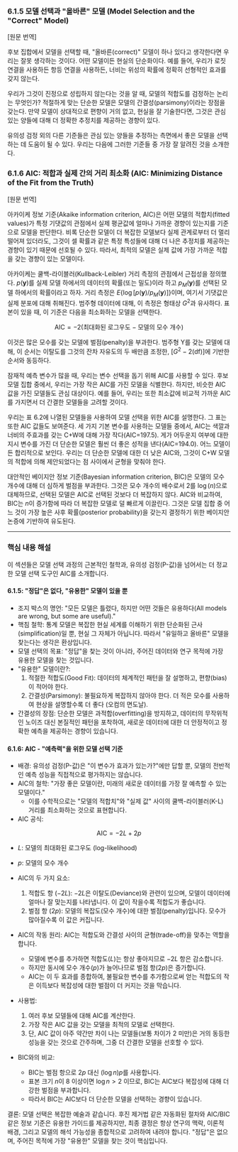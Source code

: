 ### 6.1.5 모델 선택과 "올바른" 모델 (Model Selection and the "Correct" Model)

[원문 번역]

후보 집합에서 모델을 선택할 때, "올바른(correct)" 모델이 하나 있다고 생각한다면 우리는 잘못 생각하는 것이다. 어떤 모델이든 현실의 단순화이다. 예를 들어, 우리가 로짓 연결을 사용하든 항등 연결을 사용하든, 너비는 위성의 확률에 정확히 선형적인 효과를 갖지 않는다.

우리가 그것이 진정으로 성립하지 않는다는 것을 알 때, 모델의 적합도를 검정하는 논리는 무엇인가? 적절하게 맞는 단순한 모델은 모델의 간결성(parsimony)이라는 장점을 갖는다. 만약 모델이 상대적으로 편향이 거의 없고, 현실을 잘 기술한다면, 그것은 관심 있는 양들에 대해 더 정확한 추정치를 제공하는 경향이 있다.

유의성 검정 외의 다른 기준들은 관심 있는 양들을 추정하는 측면에서 좋은 모델을 선택하는 데 도움이 될 수 있다. 우리는 다음에 그러한 기준들 중 가장 잘 알려진 것을 소개한다.

### 6.1.6 AIC: 적합과 실제 간의 거리 최소화 (AIC: Minimizing Distance of the Fit from the Truth)

[원문 번역]

아카이케 정보 기준(Akaike information criterion, AIC)은 어떤 모델의 적합치(fitted values)가 특정 기댓값의 관점에서 실제 평균값에 얼마나 가까운 경향이 있는지를 기준으로 모델을 판단한다. 비록 단순한 모델이 더 복잡한 모델보다 실제 관계로부터 더 멀리 떨어져 있더라도, 그것이 셀 확률과 같은 특정 특성들에 대해 더 나은 추정치를 제공하는 경향이 있기 때문에 선호될 수 있다. 따라서, 최적의 모델은 실제 값에 가장 가까운 적합을 갖는 경향이 있는 모델이다.

아카이케는 쿨백-라이블러(Kullback-Leibler) 거리 측정의 관점에서 근접성을 정의했다. $p(\mathbf{y})$를 실제 모델 하에서의 데이터의 확률(또는 밀도)이라 하고 $p_M(\mathbf{y})$를 선택된 모델 하에서의 확률이라고 하자. 거리 측정은 $E\{\log[p(\mathbf{y})/p_M(\mathbf{y})]\}$이며, 여기서 기댓값은 실제 분포에 대해 취해진다. 범주형 데이터에 대해, 이 측정은 형태상 $G^2$과 유사하다. 표본이 있을 때, 이 기준은 다음을 최소화하는 모델을 선택한다.

$$ \text{AIC} = -2(\text{최대화된 로그우도} - \text{모델의 모수 개수}) $$

이것은 많은 모수를 갖는 모델에 벌점(penalty)을 부과한다. 범주형 Y를 갖는 모델에 대해, 이 순서는 이탈도를 그것의 잔차 자유도의 두 배만큼 조정한, $[G^2 - 2(\text{df})]$에 기반한 순서와 동등하다.

잠재적 예측 변수가 많을 때, 우리는 변수 선택을 돕기 위해 AIC를 사용할 수 있다. 후보 모델 집합 중에서, 우리는 가장 작은 AIC를 가진 모델을 식별한다. 하지만, 비슷한 AIC 값을 가진 모델들도 관심 대상이다. 예를 들어, 우리는 또한 최소값에 비교적 가까운 AIC를 가지면서 더 간결한 모델들을 고려할 것이다.

우리는 표 6.2에 나열된 모델들을 사용하여 모델 선택을 위한 AIC를 설명한다. 그 표는 또한 AIC 값들도 보여준다. 세 가지 기본 변수를 사용하는 모델들 중에서, AIC는 색깔과 너비의 주효과를 갖는 C+W에 대해 가장 작다(AIC=197.5). 게가 어두운지 여부에 대한 지시 변수를 가진 더 단순한 모델은 훨씬 더 좋은 성적을 낸다(AIC=194.0). 어느 모델이든 합리적으로 보인다. 우리는 더 단순한 모델에 대한 더 낮은 AIC와, 그것이 C+W 모델의 적합에 의해 제안되었다는 점 사이에서 균형을 맞춰야 한다.

대안적인 베이지안 정보 기준(Bayesian information criterion, BIC)은 모델의 모수 개수에 대해 더 심하게 벌점을 부과한다. 그것은 모수 개수의 배수로서 2를 $\log(n)$으로 대체하므로, 선택된 모델은 AIC로 선택된 것보다 더 복잡하지 않다. AIC와 비교하여, BIC는 $n$이 증가함에 따라 더 복잡한 모델로 덜 빠르게 이끌린다. 그것은 모델 집합 중 어느 것이 가장 높은 사후 확률(posterior probability)을 갖는지 결정하기 위한 베이지안 논증에 기반하여 유도된다.

---

### 핵심 내용 해설

이 섹션들은 모델 선택 과정의 근본적인 철학과, 유의성 검정(P-값)을 넘어서는 더 정교한 모델 선택 도구인 AIC를 소개합니다.

#### 6.1.5: "정답"은 없다, "유용한" 모델이 있을 뿐

*   조지 박스의 명언: "모든 모델은 틀렸다, 하지만 어떤 것들은 유용하다(All models are wrong, but some are useful)."
*   핵침 철학: 통계 모델은 복잡한 현실 세계를 이해하기 위한 단순화된 근사(simplification)일 뿐, 현실 그 자체가 아닙니다. 따라서 "유일하고 올바른" 모델을 찾는다는 생각은 환상입니다.
*   모델 선택의 목표: "정답"을 찾는 것이 아니라, 주어진 데이터와 연구 목적에 가장 유용한 모델을 찾는 것입니다.
*   "유용한" 모델이란?:
    1.  적절한 적합도(Good Fit): 데이터의 체계적인 패턴을 잘 설명하고, 편향(bias)이 적어야 한다.
    2.  간결성(Parsimony): 불필요하게 복잡하지 않아야 한다. 더 적은 모수를 사용하여 현상을 설명할수록 더 좋다 (오컴의 면도날).
*   간결성의 장점: 단순한 모델은 과적합(overfitting)을 방지하고, 데이터의 무작위적인 노이즈 대신 본질적인 패턴을 포착하여, 새로운 데이터에 대한 더 안정적이고 정확한 예측을 제공하는 경향이 있습니다.

#### 6.1.6: AIC - "예측력"을 위한 모델 선택 기준

*   배경: 유의성 검정(P-값)은 "이 변수가 효과가 있는가?"에만 답할 뿐, 모델의 전반적인 예측 성능을 직접적으로 평가하지는 않습니다.
*   AIC의 철학: "가장 좋은 모델이란, 미래의 새로운 데이터를 가장 잘 예측할 수 있는 모델이다."
    *   이를 수학적으로는 "모델의 적합치"와 "실제 값" 사이의 쿨백-라이블러(K-L) 거리를 최소화하는 것으로 표현합니다.
*   AIC 공식:

$$ \text{AIC} = -2 L + 2p $$

*   $L$: 모델의 최대화된 로그우도 (log-likelihood)
*   $p$: 모델의 모수 개수
*   AIC의 두 가지 요소:
    1.  적합도 항 ($-2L$): $-2L$은 이탈도(Deviance)와 관련이 있으며, 모델이 데이터에 얼마나 잘 맞는지를 나타냅니다. 이 값이 작을수록 적합도가 좋습니다.
    2.  벌점 항 ($2p$): 모델의 복잡도(모수 개수)에 대한 벌점(penalty)입니다. 모수가 많아질수록 이 값은 커집니다.
*   AIC의 작동 원리: AIC는 적합도와 간결성 사이의 균형(trade-off)을 맞추는 역할을 합니다.
    *   모델에 변수를 추가하면 적합도($L$)는 항상 좋아지므로 $-2L$ 항은 감소합니다.
    *   하지만 동시에 모수 개수($p$)가 늘어나므로 벌점 항($2p$)은 증가합니다.
    *   AIC는 이 두 효과를 종합하여, 불필요한 변수를 추가함으로써 얻는 적합도의 작은 이득보다 복잡성에 대한 벌점이 더 커지는 것을 막습니다.
*   사용법:
    1.  여러 후보 모델들에 대해 AIC를 계산한다.
    2.  가장 작은 AIC 값을 갖는 모델을 최적의 모델로 선택한다.
    3.  단, AIC 값이 아주 약간만 차이 나는 모델들(보통 차이가 2 미만)은 거의 동등한 성능을 갖는 것으로 간주하며, 그중 더 간결한 모델을 선호할 수 있다.

*   BIC와의 비교:
    *   BIC는 벌점 항으로 $2p$ 대신 $(\log n)p$를 사용합니다.
    *   표본 크기 $n$이 8 이상이면 $\log n > 2$ 이므로, BIC는 AIC보다 복잡성에 대해 더 강한 벌점을 부과합니다.
    *   따라서 BIC는 AIC보다 더 단순한 모델을 선택하는 경향이 있습니다.

결론: 모델 선택은 복잡한 예술과 같습니다. 후진 제거법 같은 자동화된 절차와 AIC/BIC 같은 정보 기준은 유용한 가이드를 제공하지만, 최종 결정은 항상 연구의 맥락, 이론적 배경, 그리고 모델의 해석 가능성을 종합적으로 고려하여 내려야 합니다. "정답"은 없으며, 주어진 목적에 가장 "유용한" 모델을 찾는 것이 핵심입니다.
